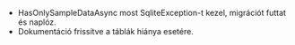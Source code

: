 - HasOnlySampleDataAsync most SqliteException-t kezel, migrációt futtat és naplóz.
- Dokumentáció frissítve a táblák hiánya esetére.
